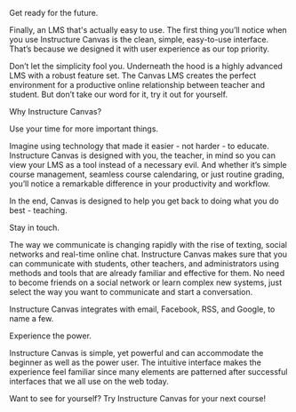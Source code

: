 Get ready for the future.

Finally, an LMS that's actually easy to use.
The first thing you’ll notice when you use Instructure Canvas is the clean, simple, easy-to-use interface. That’s because we designed it with user experience as our top priority.

Don’t let the simplicity fool you.
Underneath the hood is a highly advanced LMS with a robust feature set. The Canvas LMS creates the perfect environment for a productive online relationship between teacher and student. But don’t take our word for it, try it out for yourself.

Why Instructure Canvas?


Use your time for more important things.

Imagine using technology that made it easier - not harder - to educate. Instructure Canvas is designed with you, the teacher, in mind so you can view your LMS as a tool instead of a necessary evil. And whether it’s simple course management, seamless course calendaring, or just routine grading, you’ll notice a remarkable difference in your productivity and workflow.

In the end, Canvas is designed to help you get back to doing what you do best - teaching.


Stay in touch.

The way we communicate is changing rapidly with the rise of texting, social networks and real-time online chat. Instructure Canvas makes sure that you can communicate with students, other teachers, and administrators using methods and tools that are already familiar and effective for them. No need to become friends on a social network or learn complex new systems, just select the way you want to communicate and start a conversation.

Instructure Canvas integrates with email, Facebook, RSS, and Google, to name a few.


Experience the power.

Instructure Canvas is simple, yet powerful and can accommodate the beginner as well as the power user. The intuitive interface makes the experience feel familiar since many elements are patterned after successful interfaces that we all use on the web today.

Want to see for yourself? Try Instructure Canvas for your next course!



